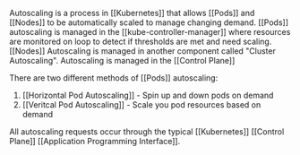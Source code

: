 Autoscaling is a process in [[Kubernetes]] that allows [[Pods]] and [[Nodes]] to be automatically scaled to manage changing demand. [[Pods]] autoscaling is managed in the [[kube-controller-manager]] where resources are monitored on loop to detect if thresholds are met and need scaling.
[[Nodes]] Autoscaling is managed in another component called "Cluster Autoscaling".
Autoscaling is managed in the [[Control Plane]]

There are two different methods of [[Pods]] autoscaling:
1. [[Horizontal Pod Autoscaling]] - Spin up and down pods on demand
2. [[Veritcal Pod Autoscaling]] - Scale you pod resources based on demand

All autoscaling requests occur through the typical [[Kubernetes]] [[Control Plane]] [[Application Programming Interface]].